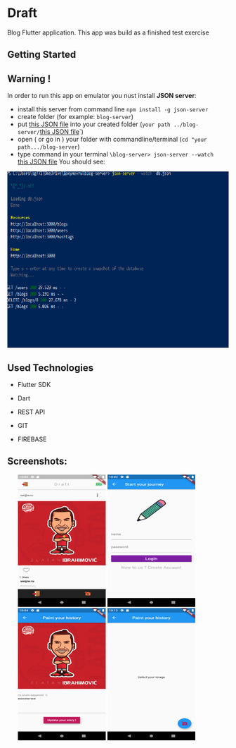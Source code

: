 # Draft

Blog Flutter application. This app was build as a finished test exercise

## Getting Started

## Warning !

In order to run this app on emulator you nust install **JSON server**:
- install this server from command line `npm install -g json-server`
- create folder (for example: `blog-server`)
- put [this JSON file](https://github.com/Nuruddin999/blogAPP/blob/master/db.json) into your created folder (`your path ../blog-server/`[this JSON file](https://github.com/Nuruddin999/blogAPP/blob/master/db.json)`)
- open ( or go in ) your folder with commandline/terminal  (`cd "your path.../blog-server`)
- type command in your terminal `\blog-server> json-server --watch ` [this JSON file](https://github.com/Nuruddin999/blogAPP/blob/master/db.json)
You should see: <br>
<img src="/Screenshots/image.png" width="600" height="400">

## Used Technologies 

- Flutter SDK

- Dart

- REST API

- GIT

- FIREBASE

## Screenshots: 

<ul>
<img src="/Screenshots/Screenshot_1573164215.png" width="200" height="300">
<img src="/Screenshots/Screenshot_1573164219.png" width="200" height="300">
<img src="/Screenshots/Screenshot_1573164242.png" width="200" height="300">
 <img src="/Screenshots/Screenshot_1573164800.png" width="200" height="300"> 
<ul/>

